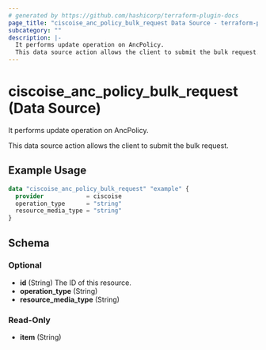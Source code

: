 ```yaml
---
# generated by https://github.com/hashicorp/terraform-plugin-docs
page_title: "ciscoise_anc_policy_bulk_request Data Source - terraform-provider-ciscoise"
subcategory: ""
description: |-
  It performs update operation on AncPolicy.
  This data source action allows the client to submit the bulk request.
---
```


# ciscoise_anc_policy_bulk_request (Data Source)

It performs update operation on AncPolicy.

This data source action allows the client to submit the bulk request.

## Example Usage

```terraform
data "ciscoise_anc_policy_bulk_request" "example" {
  provider            = ciscoise
  operation_type      = "string"
  resource_media_type = "string"
}
```

<!-- schema generated by tfplugindocs -->
## Schema

### Optional

- **id** (String) The ID of this resource.
- **operation_type** (String)
- **resource_media_type** (String)

### Read-Only

- **item** (String)


